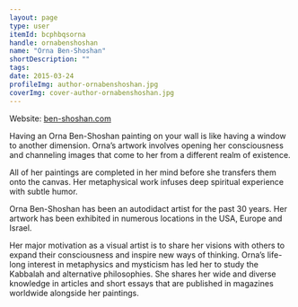 ```yaml
---
layout: page
type: user
itemId: bcphbqsorna
handle: ornabenshoshan
name: "Orna Ben-Shoshan"
shortDescription: ""
tags:
date: 2015-03-24
profileImg: author-ornabenshoshan.jpg
coverImg: cover-author-ornabenshoshan.jpg
---
```

Website: [ben-shoshan.com](https://www.ben-shoshan.com/en/)

Having an Orna Ben-Shoshan painting on your wall is like having a window to another dimension. Orna’s artwork involves opening her consciousness and channeling images that come to her from a different realm of existence. 

All of her paintings are completed in her mind before she transfers them onto the canvas. Her metaphysical work infuses deep spiritual experience with subtle humor. 

Orna Ben-Shoshan has been an autodidact artist for the past 30 years. Her artwork has been exhibited in numerous locations in the USA, Europe and Israel. 

Her major motivation as a visual artist is to share her visions with others to expand their consciousness and inspire new ways of thinking. Orna’s life-long interest in metaphysics and mysticism has led her to study the Kabbalah and alternative philosophies. She shares her wide and diverse knowledge in articles and short essays that are published in magazines worldwide alongside her paintings.

